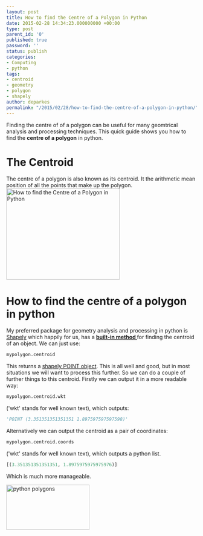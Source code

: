 ```yaml
---
layout: post
title: How to find the Centre of a Polygon in Python
date: 2015-02-28 14:34:23.000000000 +00:00
type: post
parent_id: '0'
published: true
password: ''
status: publish
categories:
- Computing
- python
tags:
- centroid
- geometry
- polygon
- shapely
author: deparkes
permalink: "/2015/02/28/how-to-find-the-centre-of-a-polygon-in-python/"
---
```

Finding the centre of of a polygon can be useful for many geomtrical analysis and processing techniques.
This quick guide shows you how to find the <strong>centre of a polygon</strong> in python.
<h1>The Centroid</h1>
The centre of a polygon is also known as its centroid. It the arithmetic mean position of all the points that make up the polygon.
<a href="{{site.baseurl}}/assets/2015/02/Triangle.Centroid2.png"><img class="aligncenter size-medium wp-image-1435" src="{{site.baseurl}}/assets/2015/02/Triangle.Centroid2-300x241.png" alt="How to find the Centre of a Polygon in Python" width="300" height="241"></a>
<h1>How to find the centre of a polygon in python</h1>
My preferred package for geometry analysis and processing in python is <a href="{{site.baseurl}}/2015/01/29/install-shapely-on-anaconda/">Shapely</a> which happily for us, has a <a href="https://toblerity.org/shapely/manual.html#spatial-analysis-methods"><strong>built-in method </strong></a>for finding the centroid of an object.
We can just use:

```python
mypolygon.centroid
```
This returns a <a href="https://toblerity.org/shapely/manual.html#geometric-objects">shapely POINT object</a>.
This is all well and good, but in most situations we will want to process this further. So we can do a couple of further things to this centroid.
Firstly we can output it in a more readable way:

```python
mypolygon.centroid.wkt
```
('wkt' stands for well known text), which outputs:

```python
'POINT (3.351351351351351 1.897597597597598)'
```
Alternatively we can output the centroid as a pair of coordinates:

```python
mypolygon.centroid.coords
```
('wkt' stands for well known text), which outputs a python list.

```python
[(3.351351351351351, 1.8975975975975976)]
```
Which is much more manageable.

<a href="{{site.baseurl}}/python-polygons/"><img class="aligncenter wp-image-1479" src="{{site.baseurl}}/assets/2015/02/path4186-300x162.png" alt="python polygons" width="220" height="119"></a>
